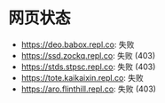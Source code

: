 # 网页状态
- https://deo.babox.repl.co: 失败
- https://ssd.zockq.repl.co: 失败 (403)
- https://stds.stpsc.repl.co: 失败 (403)
- https://tote.kaikaixin.repl.co: 失败
- https://aro.flinthill.repl.co: 失败 (403)
